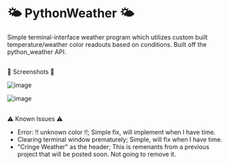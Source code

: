 # :sun_behind_small_cloud: PythonWeather :sun_behind_small_cloud:

Simple terminal-interface weather program which utilizes custom built temperature/weather color readouts based on conditions. Built off the python_weather API.

##

:camera_flash: Screenshots :camera_flash:

![image](https://imgur.com/sqkAbRY.png)

![image](https://imgur.com/OViSXdN.png)

##

:warning: Known Issues :warning:
- Error: !! unknown color !!; Simple fix, will implement when I have time.
- Clearing terminal window prematurely; Simple, will fix when I have time.
- "Cringe Weather" as the header; This is remenants from a previous project that will be posted soon. Not going to remove it.
